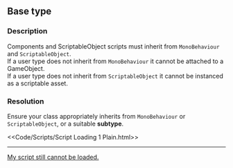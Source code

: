 ## Base type
### Description
Components and ScriptableObject scripts must inherit from `MonoBehaviour` and `ScriptableObject`.  
If a user type does not inherit from `MonoBehaviour` it cannot be attached to a GameObject.  
If a user type does not inherit from `ScriptableObject` it cannot be instanced as a scriptable asset.  

### Resolution
Ensure your class appropriately inherits from `MonoBehaviour` or `ScriptableObject`, or a suitable **subtype**.  

<<Code/Scripts/Script Loading 1 Plain.html>>  

---  
[My script still cannot be loaded.](Editor%20Contexts.md)